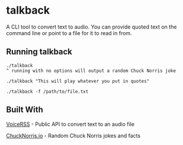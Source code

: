 # talkback

A CLI tool to convert text to audio.  You can provide quoted text on the command line or point to a file for it to read in from.

## Running talkback

```
./talkback 
^ running with no options will output a random Chuck Norris joke

./talkback "This will play whatever you put in quotes"

./talkback -f /path/to/file.txt
```
## Built With
[VoiceRSS](http://www.voicerss.org/default.aspx) - Public API to convert text to an audio file

[ChuckNorris.io](https://api.chucknorris.io/) - Random Chuck Norris jokes and facts

